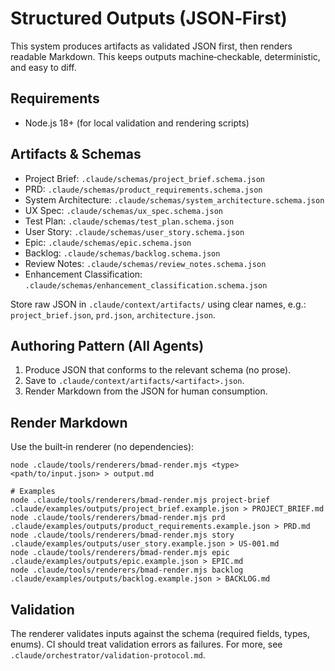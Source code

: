 # Structured Outputs (JSON‑First)

This system produces artifacts as validated JSON first, then renders readable Markdown. This keeps outputs machine‑checkable, deterministic, and easy to diff.

## Requirements
- Node.js 18+ (for local validation and rendering scripts)

## Artifacts & Schemas
- Project Brief: `.claude/schemas/project_brief.schema.json`
- PRD: `.claude/schemas/product_requirements.schema.json`
- System Architecture: `.claude/schemas/system_architecture.schema.json`
- UX Spec: `.claude/schemas/ux_spec.schema.json`
- Test Plan: `.claude/schemas/test_plan.schema.json`
- User Story: `.claude/schemas/user_story.schema.json`
- Epic: `.claude/schemas/epic.schema.json`
- Backlog: `.claude/schemas/backlog.schema.json`
- Review Notes: `.claude/schemas/review_notes.schema.json`
- Enhancement Classification: `.claude/schemas/enhancement_classification.schema.json`

Store raw JSON in `.claude/context/artifacts/` using clear names, e.g.: `project_brief.json`, `prd.json`, `architecture.json`.

## Authoring Pattern (All Agents)
1) Produce JSON that conforms to the relevant schema (no prose).
2) Save to `.claude/context/artifacts/<artifact>.json`.
3) Render Markdown from the JSON for human consumption.

## Render Markdown
Use the built‑in renderer (no dependencies):

```
node .claude/tools/renderers/bmad-render.mjs <type> <path/to/input.json> > output.md

# Examples
node .claude/tools/renderers/bmad-render.mjs project-brief .claude/examples/outputs/project_brief.example.json > PROJECT_BRIEF.md
node .claude/tools/renderers/bmad-render.mjs prd .claude/examples/outputs/product_requirements.example.json > PRD.md
node .claude/tools/renderers/bmad-render.mjs story .claude/examples/outputs/user_story.example.json > US-001.md
node .claude/tools/renderers/bmad-render.mjs epic .claude/examples/outputs/epic.example.json > EPIC.md
node .claude/tools/renderers/bmad-render.mjs backlog .claude/examples/outputs/backlog.example.json > BACKLOG.md
```

## Validation
The renderer validates inputs against the schema (required fields, types, enums). CI should treat validation errors as failures. For more, see `.claude/orchestrator/validation-protocol.md`.
